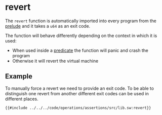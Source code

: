 # revert

The `revert` function is automatically imported into every program from the [prelude](../../misc/prelude.md) and it takes a `u64` as an exit code.

The function will behave differently depending on the context in which it is used:

- When used inside a [predicate](../../language/program-types/predicate.md) the function will panic and crash the program
- Otherwise it will revert the virtual machine

## Example

To manually force a revert we need to provide an exit code. To be able to distinguish one revert from another different exit codes can be used in different places.

```sway
{{#include ../../../code/operations/assertions/src/lib.sw:revert}}
```
